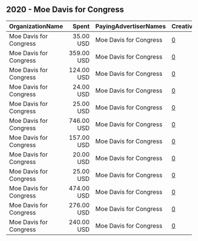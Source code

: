 ## 2020 - Moe Davis for Congress 
|OrganizationName|Spent|PayingAdvertiserNames|CreativeUrls|Impressions|Genders|AgeBrackets|CountryCodes|BillingAddresses|CandidateBallotInformation|
|:---|---:|:---|:---|---:|:---|:---|:---|:---|:---|
|Moe Davis for Congress|35.00 USD|Moe Davis for Congress|[0](https://www.snap.com/political-ads/asset/18cba21beeb43515159066588afa3f3d72041f7f0d8e87af0b55a4704e642322?mediaType=jpeg)|18,342||18-26|united states|US|Moe Davis|
|Moe Davis for Congress|359.00 USD|Moe Davis for Congress|[0](https://www.snap.com/political-ads/asset/6f0bf54c4c187a04985628d1531ddf4c0c15142bf4b8193ba855f207d1b19e3d?mediaType=jpeg)|106,857||18-30|united states|US|Moe Davis|
|Moe Davis for Congress|124.00 USD|Moe Davis for Congress|[0](https://www.snap.com/political-ads/asset/4e18d65646e58dfde396f64e81a81c503b7eed6366627eb6a43d21b922feb8d7?mediaType=png)|77,291||17-25|united states|US|Moe Davis|
|Moe Davis for Congress|24.00 USD|Moe Davis for Congress|[0](https://www.snap.com/political-ads/asset/290bf5542a53544c3ee2741d15dba48fea522e3c6a5e97b7fadd6efda13e540f?mediaType=png)|14,677||17-26|united states|US|Moe Davis for Congress|
|Moe Davis for Congress|25.00 USD|Moe Davis for Congress|[0](https://www.snap.com/political-ads/asset/ebdc59d4a1cc2e32dab361417cfa0df85361f0bfbd0c7e4df11d005059184b26?mediaType=png)|14,063||17-26|united states|US|Moe Davis for Congress|
|Moe Davis for Congress|746.00 USD|Moe Davis for Congress|[0](https://www.snap.com/political-ads/asset/d0b39ac01a1e2200011cc842d1a768de401563e4c9a6b0e082f902209a7ebff5?mediaType=png)|419,691||17-25|united states|US|Moe Davis|
|Moe Davis for Congress|157.00 USD|Moe Davis for Congress|[0](https://www.snap.com/political-ads/asset/d62d9b0f3ae1d2d7ff2213011a7e672e72df209eaf232b552c983d8fb3be82d7?mediaType=png)|76,543||17-25|united states|US|Moe Davis|
|Moe Davis for Congress|20.00 USD|Moe Davis for Congress|[0](https://www.snap.com/political-ads/asset/d62d9b0f3ae1d2d7ff2213011a7e672e72df209eaf232b552c983d8fb3be82d7?mediaType=png)|11,243||17-26|united states|US|Moe Davis for Congress|
|Moe Davis for Congress|25.00 USD|Moe Davis for Congress|[0](https://www.snap.com/political-ads/asset/8d4f210d0b10514942241f7797dad4aa02622c24e4e3cc21a008e058ccb2c171?mediaType=png)|14,237||17-26|united states|US|Moe Davis for Congress|
|Moe Davis for Congress|474.00 USD|Moe Davis for Congress|[0](https://www.snap.com/political-ads/asset/14db7c72ab74107cd78a0ae27f3dd0c00aac6657e00b1dc575577bc270794ecd?mediaType=png)|258,233||17-25|united states|US|Moe Davis|
|Moe Davis for Congress|276.00 USD|Moe Davis for Congress|[0](https://www.snap.com/political-ads/asset/0a93f760dc58f6f8a04db6a09f3a04c4b9faff1b273101292a7607e184b25c1e?mediaType=jpeg)|90,560||18-30|united states|US|Moe Davis|
|Moe Davis for Congress|240.00 USD|Moe Davis for Congress|[0](https://www.snap.com/political-ads/asset/d62d9b0f3ae1d2d7ff2213011a7e672e72df209eaf232b552c983d8fb3be82d7?mediaType=png)|128,129||17-25|united states|US|Moe Davis|
